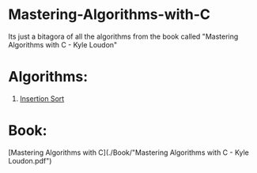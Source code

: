 # Mastering-Algorithms-with-C
Its just a bitagora of all the algorithms from the book called "Mastering Algorithms with C - Kyle Loudon"
# Algorithms:
1. [Insertion Sort](./Algorithms/insertionsort/)
# Book:
[Mastering Algorithms with C](./Book/"Mastering Algorithms with C - Kyle Loudon.pdf")
